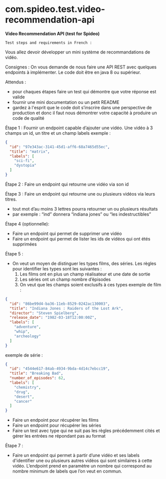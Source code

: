 # com.spideo.test.video-recommendation-api

**Video Recommendation API (test for Spideo)**

`Test steps and requirements in French :`

Vous allez devoir développer un mini système de recommandations de vidéo.

Consignes :
On vous demande de nous faire une API REST avec quelques endpoints à implémenter. Le code doit être en java 8 ou
supérieur.

Attendus :

- pour chaques étapes faire un test qui démontre que votre réponse est valide
- fournir une mini documentation ou un petit README
- gardez à l'esprit que le code doit s’inscrire dans une perspective de production et donc il faut nous démontrer votre
  capacité à produire un code de qualité

Étape 1 :
Fournir un endpoint capable d’ajouter une vidéo. Une vidéo à 3 champs un id, un titre et un champ labels exemple :

```json
{
  "id": "97e343ac-3141-45d1-aff6-68a7465d55ec",
  "title": "matrix",
  "labels": [
    "sci-fi",
    "dystopia"
  ]
}
```

Étape 2 :
Faire un endpoint qui retourne une vidéo via son id

Étape 3 :
Faire un endpoint qui retourne une ou plusieurs vidéos via leurs titres.

- tout mot d’au moins 3 lettres pourra retourner un ou plusieurs résultats
- par exemple : “ind” donnera “indiana jones” ou “les indestructibles”

Étape 4 (optionnelle):

- Faire un endpoint qui permet de supprimer une vidéo
- Faire un endpoint qui permet de lister les ids de vidéos qui ont étés supprimées

Étape 5 :

- On veut un moyen de distinguer les types films, des séries. Les règles pour identifier les types sont les suivantes :
    1. Les films ont en plus un champ réalisateur et une date de sortie
    2. Les séries ont un champ nombre d’épisodes
    3. On veut que les champs soient exclusifs à ces types exemple de film :

```json
{
  "id": "86be99d4-ba36-11eb-8529-0242ac130003",
  "title": "Indiana Jones : Raiders of the Lost Ark",
  "director": "Steven Spielberg",
  "release_date": "1982-03-18T12:00:00Z",
  "labels": [
    "adventure",
    "whip",
    "archeology"
  ]
}
```

exemple de série :

```json
{
  "id": "4544e617-84ab-4934-9bda-4d14c7ebcc19",
  "title": "Breaking Bad",
  "number_of_episodes": 62,
  "labels": [
    "chemistry",
    "drug",
    "desert",
    "cancer"
  ]
}
```

- Faire un endpoint pour récupérer les films
- Faire un endpoint pour récupérer les séries
- Faire un test avec type qui ne suit pas les règles précédemment cités et gérer les entrées ne répondant pas au format

Étape 7 :

- Faire un endpoint qui permet à partir d’une vidéo et ses labels d'identifier une ou plusieurs autres vidéos qui sont
  similaires à cette vidéo. L’endpoint prend en paramètre un nombre qui correspond au nombre minimum de labels que l’on
  veut en commun.